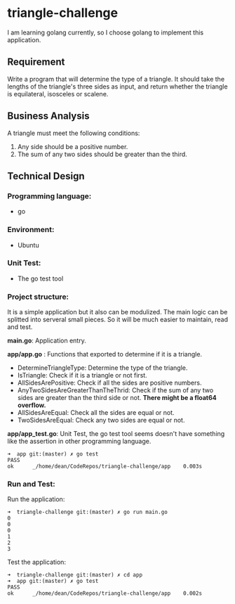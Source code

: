# triangle-challenge
I am learning golang currently, so I choose golang to implement this application.

## Requirement
Write a program that will determine the type of a triangle. It should take the lengths of the triangle's three sides as input, and return whether the triangle is equilateral, isosceles or scalene.

## Business Analysis
A triangle must meet the following conditions:

1. Any side should be a positive number.
2. The sum of any two sides should be greater than the third.

## Technical Design

### Programming language:
* go

### Environment:
* Ubuntu

### Unit Test:
* The go test tool

### Project structure:
It is a simple application but it also can be modulized. The main logic can be splitted into serveral small pieces.
So it will be much easier to maintain, read and test.

**main.go**: Application entry.

**app/app.go** : Functions that exported to determine if it is a triangle.
* DetermineTriangleType: Determine the type of the triangle.
* IsTriangle: Check if it is a triangle or not first.
* AllSidesArePositive: Check if all the sides are positive numbers.
* AnyTwoSidesAreGreaterThanTheThrid: Check if the sum of any two sides are greater than the third side or not. **There might be a float64 overflow.**
* AllSidesAreEqual: Check all the sides are equal or not.
* TwoSidesAreEqual: Check any two sides are equal or not.

**app/app_test.go**: Unit Test, the go test tool seems doesn't have something like the assertion in other programming language.
```
➜  app git:(master) ✗ go test
PASS
ok  	_/home/dean/CodeRepos/triangle-challenge/app	0.003s
```

### Run and Test:
Run the application:
```
➜  triangle-challenge git:(master) ✗ go run main.go
0
0
0
1
2
3
```
Test the application:
```
➜  triangle-challenge git:(master) ✗ cd app
➜  app git:(master) ✗ go test 
PASS
ok  	_/home/dean/CodeRepos/triangle-challenge/app	0.002s
```


